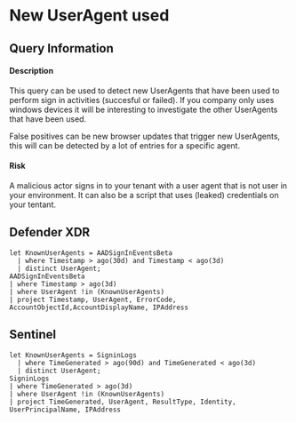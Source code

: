 # New UserAgent used

## Query Information

#### Description
This query can be used to detect new UserAgents that have been used to perform sign in activities (succesful or failed). If you company only uses windows devices it will be interesting to investigate the other UserAgents that have been used. 

False positives can be new browser updates that trigger new UserAgents, this will can be detected by a lot of entries for a specific agent. 

#### Risk
A malicious actor signs in to your tenant with a user agent that is not user in your environment. It can also be a script that uses (leaked) credentials on your tentant.

## Defender XDR
```KQL
let KnownUserAgents = AADSignInEventsBeta
  | where Timestamp > ago(30d) and Timestamp < ago(3d)
  | distinct UserAgent;
AADSignInEventsBeta
| where Timestamp > ago(3d)
| where UserAgent !in (KnownUserAgents)
| project Timestamp, UserAgent, ErrorCode, AccountObjectId,AccountDisplayName, IPAddress
```

## Sentinel
```KQL
let KnownUserAgents = SigninLogs
  | where TimeGenerated > ago(90d) and TimeGenerated < ago(3d)
  | distinct UserAgent;
SigninLogs
| where TimeGenerated > ago(3d)
| where UserAgent !in (KnownUserAgents)
| project TimeGenerated, UserAgent, ResultType, Identity, UserPrincipalName, IPAddress
```

